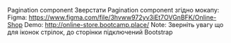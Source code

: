 Pagination component
Зверстати Pagination component згідно мокапу:
Figma: https://www.figma.com/file/3hvww972yv3iEt7OVGnBFK/Online-Shop
Demo: http://online-store.bootcamp.place/
Note: Зверніть увагу що для іконок стрілок, до сторінки підключений Bootstrap